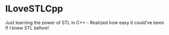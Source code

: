 # ILoveSTLCpp
Just learning the power of STL in C++ - Realized how easy it could've been If I knew STL before!
